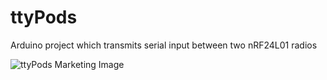# ttyPods
Arduino project which transmits serial input between two nRF24L01 radios

![ttyPods Marketing Image](https://raw.githubusercontent.com/tcunningham07/ttyPods/master/ttyPods.png)
